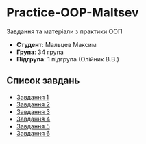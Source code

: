 # Practice-OOP-Maltsev

Завдання та матеріали з практики ООП

- **Студент**: Мальцев Максим 
- **Група**: 34 група
- **Підгрупа**: 1 підгрупа (Олійник В.В.)
  
## Список завдань
- [Завдання 1](untitled/src/task1/README.md)
- [Завдання 2](untitled/src/task2/README.md)
- [Завдання 3](untitled/src/task3/README.md)
- [Завдання 4](untitled/src/task4/README.md)
- [Завдання 5](untitled/src/task5/README.md)
- [Завдання 6](untitled/src/task6/README.md)
